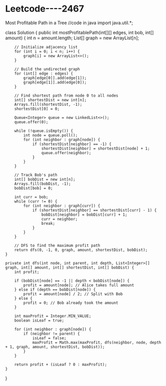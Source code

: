 # Leetcode----2467
Most Profitable Path in a Tree
//code in java 
import java.util.*;

class Solution {
    public int mostProfitablePath(int[][] edges, int bob, int[] amount) {
        int n = amount.length;
        List<Integer>[] graph = new ArrayList[n];

        // Initialize adjacency list
        for (int i = 0; i < n; i++) {
            graph[i] = new ArrayList<>();
        }

        // Build the undirected graph
        for (int[] edge : edges) {
            graph[edge[0]].add(edge[1]);
            graph[edge[1]].add(edge[0]);
        }

        // Find shortest path from node 0 to all nodes
        int[] shortestDist = new int[n];
        Arrays.fill(shortestDist, -1);
        shortestDist[0] = 0;
        
        Queue<Integer> queue = new LinkedList<>();
        queue.offer(0);

        while (!queue.isEmpty()) {
            int node = queue.poll();
            for (int neighbor : graph[node]) {
                if (shortestDist[neighbor] == -1) {
                    shortestDist[neighbor] = shortestDist[node] + 1;
                    queue.offer(neighbor);
                }
            }
        }

        // Track Bob's path
        int[] bobDist = new int[n];
        Arrays.fill(bobDist, -1);
        bobDist[bob] = 0;
        
        int curr = bob;
        while (curr != 0) {
            for (int neighbor : graph[curr]) {
                if (shortestDist[neighbor] == shortestDist[curr] - 1) {
                    bobDist[neighbor] = bobDist[curr] + 1;
                    curr = neighbor;
                    break;
                }
            }
        }

        // DFS to find the maximum profit path
        return dfs(0, -1, 0, graph, amount, shortestDist, bobDist);
    }

    private int dfs(int node, int parent, int depth, List<Integer>[] graph, int[] amount, int[] shortestDist, int[] bobDist) {
        int profit;
        
        if (bobDist[node] == -1 || depth < bobDist[node]) {
            profit = amount[node]; // Alice takes full amount
        } else if (depth == bobDist[node]) {
            profit = amount[node] / 2; // Split with Bob
        } else {
            profit = 0; // Bob already took the amount
        }

        int maxProfit = Integer.MIN_VALUE;
        boolean isLeaf = true;

        for (int neighbor : graph[node]) {
            if (neighbor != parent) {
                isLeaf = false;
                maxProfit = Math.max(maxProfit, dfs(neighbor, node, depth + 1, graph, amount, shortestDist, bobDist));
            }
        }

        return profit + (isLeaf ? 0 : maxProfit);
    }
}
